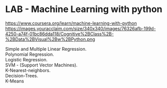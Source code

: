 # LAB - Machine Learning with python     

https://www.coursera.org/learn/machine-learning-with-python    
https://images.youracclaim.com/size/340x340/images/76326afb-199d-4250-a74f-01bc86dda118/Cognitive%2BClass%2B-%2BData%2BVisual%2Bw%2BPython.png    

Simple and Multiple Linear Regression.   
Polynomial Regression.    
Logistic Regression.    
SVM - (Support Vector Machines).   
K-Nearest-neighbors.     
Decision-Trees.   
K-Means   
